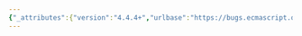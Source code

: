 ```yaml
---
{"_attributes":{"version":"4.4.4+","urlbase":"https://bugs.ecmascript.org/","maintainer":"dherman@mozilla.com"},"bug":{"bug_id":2290,"creation_ts":"2013-11-14 20:56:00 -0800","short_desc":"22.1.3.*: missing \"be\"","delta_ts":"2014-01-27 10:03:48 -0800","product":"Draft for 6th Edition","component":"editorial issue","version":"Rev 21: November 8, 2013 Draft","rep_platform":"All","op_sys":"All","bug_status":"RESOLVED","resolution":"FIXED","priority":"Normal","bug_severity":"normal","everconfirmed":true,"reporter":{"uid":"jmdyck","name":"Michael Dyck"},"assigned_to":{"uid":"allen","name":"Allen Wirfs-Brock"},"long_desc":[{"commentid":6786,"comment_count":0,"who":{"uid":"jmdyck","name":"Michael Dyck"},"bug_when":"2013-11-14 20:56:47 -0800","thetext":"Each of\n    22.1.3.1 / step 4.c.i\n    22.1.3.7 / step 9.c.i\n    22.1.3.15 / step 9.c.i\n    22.1.3.22 / step 14.c.i\n    22.1.3.25 / step 13.c.i\nsays:\n    Let thisRealm the running execution context’s Realm.\n\nAfter \"thisRealm\", insert \"be\"."},{"commentid":6808,"comment_count":1,"who":{"uid":"allen","name":"Allen Wirfs-Brock"},"bug_when":"2013-11-15 12:20:16 -0800","thetext":"fixed in rev22 editor's draft"},{"commentid":7064,"comment_count":2,"who":{"uid":"allen","name":"Allen Wirfs-Brock"},"bug_when":"2014-01-27 10:03:48 -0800","thetext":"fixed in Rev22 (January 20, 2013) release"}]}}
---
```

